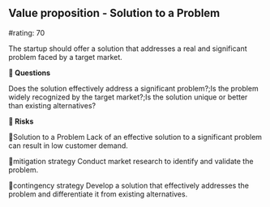 

## Value proposition - Solution to a Problem

#rating: 70


The startup should offer a solution that addresses a real and significant problem faced by a target market.

**💭 Questions**

Does the solution effectively address a significant problem?;Is the problem widely recognized by the target market?;Is the solution unique or better than existing alternatives?

**🚨 Risks**

🚨Solution to a Problem
Lack of an effective solution to a significant problem can result in low customer demand.

🚨mitigation strategy
Conduct market research to identify and validate the problem.

🚨contingency strategy
Develop a solution that effectively addresses the problem and differentiate it from existing alternatives.




